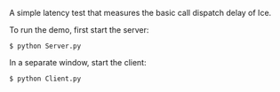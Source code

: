 A simple latency test that measures the basic call dispatch delay of
Ice.

To run the demo, first start the server:
```
$ python Server.py
```
In a separate window, start the client:
```
$ python Client.py
```